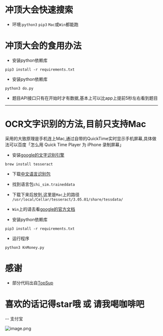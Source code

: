 

# 冲顶大会快速搜索
- 环境:`python3` `pip3`  `Mac`或`Win`都能跑



# 冲顶大会的食用办法

- 安装python依赖库

```
pip3 install -r requirements.txt
```

- 安装python依赖库

```
python3 do.py
```

- 题目API接口只有在开始时才有数据,基本上可以比app上提前5秒左右看到题目  


---

# OCR文字识别的方法,目前只支持Mac
采用的大致原理是手机连上Mac,通过自带的QuickTime实时显示手机屏幕,具体做法可以百度「怎么用 Quick Time Player 为 iPhone 录制屏幕」

- 安装[google的文字识别引擎](https://github.com/tesseract-ocr/tesseract/wiki)

```
brew install tesseract
```

- 下载[中文语言识别包](https://github.com/tesseract-ocr/tessdata)
- 找到语言包`chi_sim.traineddata`
- 下载下来后放到,这里是`Mac`上的路径  
`/usr/local/Cellar/tesseract/3.05.01/share/tessdata/`
- `Win`上的请去看[google的官方文档](https://github.com/tesseract-ocr/tesseract/wiki)


- 安装python依赖库

```
pip3 install -r requirements.txt
```

- 运行程序

```
python3 KnMoney.py
```




# 感谢

- 部分代码出自[TopSup](https://github.com/Skyexu/TopSup)

# 喜欢的话记得star哦 或 请我喝咖啡吧

--
支付宝

![image.png](http://upload-images.jianshu.io/upload_images/1755091-b6dbc081dd54c2e1.png?imageMogr2/auto-orient/strip%7CimageView2/2/w/200)

